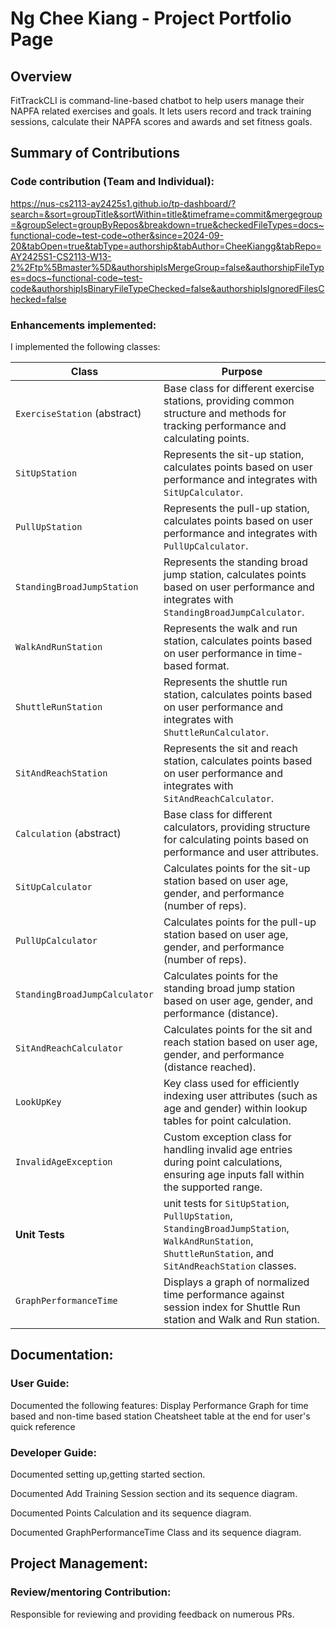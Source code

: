 # Ng Chee Kiang - Project Portfolio Page

## Overview
FitTrackCLI is command-line-based chatbot to help users manage their NAPFA related exercises and goals.
It lets users record and track training sessions, calculate their NAPFA scores and awards and set fitness goals.

## Summary of Contributions

### Code contribution (Team and Individual):
https://nus-cs2113-ay2425s1.github.io/tp-dashboard/?search=&sort=groupTitle&sortWithin=title&timeframe=commit&mergegroup=&groupSelect=groupByRepos&breakdown=true&checkedFileTypes=docs~functional-code~test-code~other&since=2024-09-20&tabOpen=true&tabType=authorship&tabAuthor=CheeKiangg&tabRepo=AY2425S1-CS2113-W13-2%2Ftp%5Bmaster%5D&authorshipIsMergeGroup=false&authorshipFileTypes=docs~functional-code~test-code&authorshipIsBinaryFileTypeChecked=false&authorshipIsIgnoredFilesChecked=false

### Enhancements implemented:
I implemented the following classes:

| **Class**                  | **Purpose**                                                                                                                                             |
|----------------------------|---------------------------------------------------------------------------------------------------------------------------------------------------------|
| `ExerciseStation` (abstract) | Base class for different exercise stations, providing common structure and methods for tracking performance and calculating points.                     |
| `SitUpStation`             | Represents the sit-up station, calculates points based on user performance and integrates with `SitUpCalculator`.                                       |
| `PullUpStation`            | Represents the pull-up station, calculates points based on user performance and integrates with `PullUpCalculator`.                                     |
| `StandingBroadJumpStation` | Represents the standing broad jump station, calculates points based on user performance and integrates with `StandingBroadJumpCalculator`.              |
| `WalkAndRunStation`        | Represents the walk and run station, calculates points based on user performance in time-based format.                                                  |
| `ShuttleRunStation`        | Represents the shuttle run station, calculates points based on user performance and integrates with `ShuttleRunCalculator`.                             |
| `SitAndReachStation`       | Represents the sit and reach station, calculates points based on user performance and integrates with `SitAndReachCalculator`.                          |
| `Calculation` (abstract)   | Base class for different calculators, providing structure for calculating points based on performance and user attributes.                              |
| `SitUpCalculator`          | Calculates points for the sit-up station based on user age, gender, and performance (number of reps).                                                   |
| `PullUpCalculator`         | Calculates points for the pull-up station based on user age, gender, and performance (number of reps).                                                  |
| `StandingBroadJumpCalculator` | Calculates points for the standing broad jump station based on user age, gender, and performance (distance).                                            |
| `SitAndReachCalculator`    | Calculates points for the sit and reach station based on user age, gender, and performance (distance reached).                                          |
| `LookUpKey`                | Key class used for efficiently indexing user attributes (such as age and gender) within lookup tables for point calculation.                            |
| `InvalidAgeException`      | Custom exception class for handling invalid age entries during point calculations, ensuring age inputs fall within the supported range.                 |
| **Unit Tests**             | unit tests for `SitUpStation`, `PullUpStation`, `StandingBroadJumpStation`, `WalkAndRunStation`, `ShuttleRunStation`, and `SitAndReachStation` classes. |
| `GraphPerformanceTime`      | Displays a graph of normalized time performance against session index for Shuttle Run station and Walk and Run station.                                 |


## Documentation:
### User Guide:
Documented the following features: Display Performance Graph for time based and non-time based station
Cheatsheet table at the end for user's quick reference

### Developer Guide:
Documented setting up,getting started section.

Documented Add Training Session section and its sequence diagram.

Documented Points Calculation and its sequence diagram.

Documented GraphPerformanceTime Class and its sequence diagram.

## Project Management:
### Review/mentoring Contribution:
Responsible for reviewing and providing feedback on numerous PRs.

